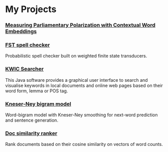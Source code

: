 # My Projects

### [Measuring Parliamentary Polarization with Contextual Word Embeddings](https://github.com/GiulioCusenza/PolarisationContextualEmbeddings)

### [FST spell checker](https://github.com/GiulioCusenza/FST-spell-checker)
Probabilistic spell checker built on weighted finite state transducers.

### [KWIC Searcher](https://github.com/GiulioCusenza/KWICSearcher)
This Java software provides a graphical user interface to search and visualise keywords
in local documents and online web pages based on their word form, lemma or POS tag.

### [Kneser-Ney bigram model](https://github.com/GiulioCusenza/bigram_model)
Word-bigram model with Kneser-Ney smoothing for next-word prediction and sentence generation.

### [Doc similarity ranker](https://github.com/GiulioCusenza/doc_similarity_ranker)
Rank documents based on their cosine similarity on vectors of word counts.
